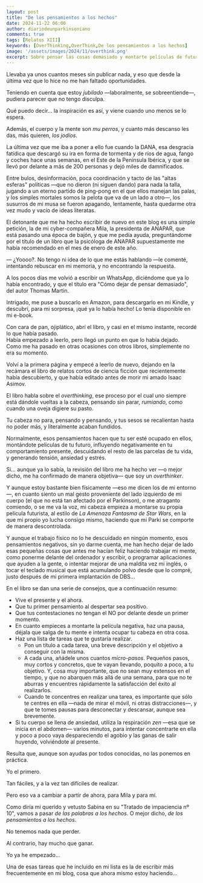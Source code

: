 ```yaml
---
layout: post
title: "De los pensamientos a los hechos"
date: 2024-11-22 06:00
author: diariodeunparkinsoniano
comments: true
tags: [Relatos XIII] 
keywords: [OverThinking,OverThink,De los pensamientos a los hechos]
image: '/assets/images/2024/11/overthink.png'
excerpt: Sobre pensar las cosas demasiado y montarte películas de futuro
---
```

Llevaba ya unos cuantos meses sin publicar nada, y eso que desde la última vez que lo hice no me han faltado oportunidades.

Teniendo en cuenta que estoy *jubilado* —laboralmente, se sobreentiende—, pudiera parecer que no tengo disculpa.  

Qué puedo decir... la inspiración es así, y viene cuando uno menos se lo espera.  

Además, el cuerpo y la mente son *mu perros*, y cuanto más descanso les das, más quieren, *los jodíos*.

La última vez que me iba a poner a ello fue cuando la DANA, esa desgracia fatídica que descargó su ira en forma de tormenta y de ríos de agua, fango y coches hace unas semanas, en el Este de la Península Ibérica, y que se llevó por delante a más de 200 personas y dejó miles de damnificados.  

Entre bulos, desinformación, poca coordinación y tacto de las "altas esferas" políticas —que no dieron (ni siguen dando) para nada la talla, jugando a un eterno partido de ping-pong en el que ellos manejan las palas, y los simples mortales somos la pelota que va de un lado a otro—, los susurros de mi musa se fueron apagando, lentamente, hasta quedarme otra vez mudo y vacío de ideas literatas.

El detonante que me ha hecho escribir de nuevo en este blog es una simple petición, la de mi cyber-compañera Mila, la presidenta de ANAPAR, que está pasando una época de bajón, y que me pedía ayuda, preguntándome por el título de un libro que la psicóloga de ANAPAR supuestamente me había recomendado en el  mes de enero de este año.  

— ¿Yoooo?. No tengo ni idea de lo que me estás hablando —le comenté, intentando rebuscar en mi memoria, y no encontrando la respuesta.

A los pocos días me volvió a escribir un WhatsApp, diciéndome que ya lo había encontrado, y que el título era "Cómo dejar de pensar demasiado", del autor Thomas Martin.

Intrigado, me puse a buscarlo en Amazon, para descargarlo en mi Kindle, y descubrí, para mi sorpresa, ¡qué ya lo había hecho! Lo tenía disponible en mi e-book.

Con cara de pan, ojiplático, abrí el libro, y casi en el mismo instante, recordé lo que había pasado.  
Había empezado a leerlo, pero llegó un punto en que lo había dejado.  
Como me ha pasado en otras ocasiones con otros libros, simplemente no era su momento.

Volví a la primera página y empecé a leerlo de nuevo, dejando en la recámara el libro de relatos cortos de ciencia ficción que recientemente había descubierto, y que había editado antes de morir mi amado Isaac Asimov.

El libro habla sobre el *overthinking*, ese proceso por el cual uno siempre está dándole vueltas a la cabeza, pensando sin parar, *rumiando*, como cuando una oveja digiere su pasto.

Tu cabeza no para, pensando y pensando, y tus sesos se recalientan hasta no poder más, y literalmente acaban fundidos.

Normalmente, esos pensamientos hacen que tu ser esté ocupado en ellos, montándote películas de tu futuro, influyendo negativamente en tu comportamiento presente, descuidando el resto de las parcelas de tu vida, y generando tensión, ansiedad y estrés.

Si... aunque ya lo sabía, la revisión del libro me ha hecho ver —o mejor dicho, me ha confirmado de manera objetiva— que soy un *overthinker*.

Y aunque estoy bastante bien físicamente —eso me dicen los de mi entorno—, en cuanto siento un mal gesto proveniente del lado izquierdo de mi cuerpo (el que no está tan afectado por el Parkinson), o me atraganto comiendo, o se me va la voz, mi cabeza empieza a montarse su propia película futurista, al estilo de *La Amenaza Fantasma de Star Wars*, en la que mi propio yo lucha consigo mismo, haciendo que mi Parki se comporte de manera descontrolada.

Y aunque el trabajo físico no lo he descuidado en ningún momento, esos pensamientos negativos, sin yo darme cuenta, me han hecho dejar de lado esas pequeñas cosas que antes me hacían feliz haciendo trabajar mi mente, como ponerme delante del ordenador y escribir, o programar aplicaciones que ayuden a la gente, o intentar mejorar de una maldita vez mi inglés, o tocar el teclado musical que está acumulando polvo desde que lo compré, justo después de mi primera implantación de DBS...

En el libro se dan una serie de consejos, que a continuación resumo:

* Vive el presente y el ahora.
* Que tu primer pensamiento al despertar sea positivo.
* Que tus contestaciones no tengan el NO por delante desde un primer momento.
* En cuanto empieces a montarte la película negativa, haz una pausa, déjala que salga de tu mente e intenta ocupar tu cabeza en otra cosa.
* Haz una lista de tareas que te gustaría realizar.
  * Pon un título a cada tarea, una breve descripción y el objetivo a conseguir con la misma.
  * A cada una, añádele unos cuantos *micro-pasos*. Pequeños pasos, muy cortos y concretos, que te vayan llevando, poquito a poco, a tu objetivo. Y, cosa muy importante, que no sean muy extensos en el tiempo, y que no abarquen más allá de una semana, para que no te aburras y encuentres rápidamente la satisfacción del éxito al realizarlos.
  * Cuando te concentres en realizar una tarea, es importante que sólo te centres en ella —nada de mirar el móvil, ni otras distracciones—, y que te tomes pausas para desconectar y descansar, aunque sea brevemente.
* Si tu cuerpo se llena de ansiedad, utiliza la respiración *zen* —esa que se inicia en el abdomen— varios minutos, para intentar concentrarte en ella y poco a poco vaya despareciendo el agobio y las ganas de salir huyendo, volviéndote al presente.

Resulta que, aunque son ayudas por todos conocidas, no las ponemos en práctica.  

Yo el primero.

Tan fáciles, y a la vez tan difíciles de realizar.

Pero eso va a cambiar a partir de ahora, para Mila y para mí.

Como diría mi querido y vetusto Sabina en su "Tratado de impaciencia nº 10", vamos a pasar *de las palabras a los hechos*. O mejor dicho, *de los pensamientos a los hechos*.

No tenemos nada que perder.

Al contrario, hay mucho que ganar.

Yo ya he empezado...

Una de esas tareas que he incluido en mi lista es la de escribir más frecuentemente en mi blog, cosa que ahora mismo estoy haciendo...

